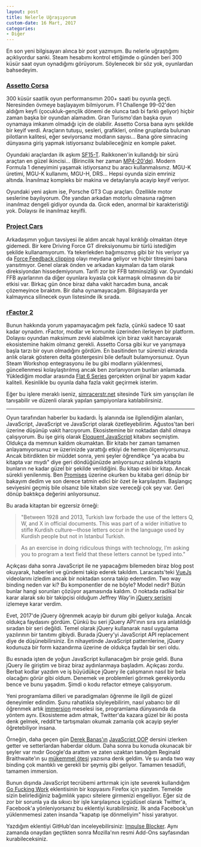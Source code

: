 ```yaml
---
layout: post
title: Nelerle Uğraşıyorum
custom-date: 16 Mart, 2017
categories: 
- Diğer
---
```


En son yeni bilgisayarı alınca bir post yazmışım. Bu nelerle uğraştığımı açıklıyordur sanki. Steam hesabımı kontrol ettiğimde o günden beri 300 küsür saat oyun oynadığımı görüyorum. Söylenecek bir söz yok, oyunlardan bahsedeyim. 

### [Assetto Corsa](http://store.steampowered.com/app/244210?l=turkish)

300 küsür saatlik oyun performansımın 200+ saati bu oyunla geçti. Neresinden övmeye başlayayım bilmiyorum. F1 Challenge 99-02'den aldığım keyfi (çocukluk-gençlik dönemi de olunca tadı bi farklı geliyor) hiçbir zaman başka bir oyundan alamadım. Gran Turismo'dan başka oyun oynamaya imkanım olmadığı için de olabilir. Assetto Corsa bana aynı şekilde bir keyif verdi. Araçların tutuşu, sesleri, grafikleri, online gruplarda bulunan pilotların kalitesi, eğer seviyorsanız modların sayısı... Bana göre simracing dünyasına giriş yapmak istiyorsanız bulabileceğiniz en komple paket. 

Oyundaki araçlardan ilk aşkım [SF15-T](https://www.google.com.tr/search?q=mp4-20&ie=utf-8&oe=utf-8&gws_rd=cr&ei=21DOWJevC8a2UaO3vPAM). Raikkonen'in kullandığı bir sürü araçtan en güzel ikincisi... (Birincilik her zaman [MP4-20'de](https://www.google.com.tr/search?q=md4-20&safe=off&client=safari&rls=en&source=lnms&tbm=isch&sa=X&ved=0ahUKEwjs-4SP7NvSAhWPyRoKHa8JCz4Q_AUICSgC&biw=1280&bih=674)). Modern Formula 1 deneyimini yaşamak istiyorsanız bu aracı kullanmalısınız. MGU-K üretimi, MGU-K kullanımı, MGU-H, DRS... Hepsi oyunda sizin emriniz altında. İnanılmaz kompleks bir makina ve detaylarıyla acayip keyif veriyor. 

Oyundaki yeni aşkım ise, Porsche GT3 Cup araçları. Özellikle motor seslerine bayılıyorum. Öte yandan arkadan motorlu olmasına rağmen inanılmaz dengeli gidiyor oyunda da. Gıcık eden, anormal bir karakteristiği yok. Dolayısı ile inanılmaz keyifli. 

### [Project Cars](http://store.steampowered.com/app/234630/)
Arkadaşımın yoğun tavsiyesi ile aldım ancak hayal kırıklığı olmaktan öteye gidemedi. Bir kere Driving Force GT direksiyonumu bir türlü istediğim şekilde kullanamıyorum. Ya tekerlekden bağımsızmış gibi bir his veriyor ya da [Force Feedback clipping](https://www.youtube.com/watch?v=96pEg6QxM88) olayı meydana geliyor ve hiçbir titreşimi bana yansıtmıyor. Genel olarak önden ve arkadan kaymaları da tam olarak direksiyondan hissedemiyorum. Tarifi zor bir FFB tatminsizliği var. Oyundaki FFB ayarlarının da diğer oyunlara kıyasla çok karmaşık olmasının da bir etkisi var. Birkaç gün önce biraz daha vakit harcadım buna, ancak çözemeyince bıraktım. Bir daha oynamayacağım. Bilgisayarda yer kalmayınca silinecek oyun listesinde ilk sırada. 

### [rFactor 2](http://store.steampowered.com/app/365960/)
Bunun hakkında yorum yapamayacağım pek fazla, çünkü sadece 10 saat kadar oynadım. rFactor, modlar ve komunite üzerinden ilerleyen bir platform. Dolayısı oyundan maksimum zevki alabilmek için biraz vakit harcayarak ekosistemine hakim olmanız gerekli. Assetto Corsa gibi kur ve yarışmaya başla tarzı bir oyun olmadığını gördüm. En basitinden tur sürenizi ekranda anlık olarak gösteren delta göstergesini bile default bulamıyorsunuz. Oyun Steam Workshop entegrasyonu ile bu gibi modların yüklenmesi, güncellenmesi kolaylaştırılmış ancak ben zorlanıyorum bunları anlamada. Yüklediğim modlar arasında [Flat 6 Series](http://www.enduracers.com/flat6rf2.html) gerçekten orijinal bir yapım kadar kaliteli. Kesinlikle bu oyunla daha fazla vakit geçirmek isterim. 

Eğer bu işlere meraklı iseniz, [simracerstr.net](http://www.simracerstr.net) sitesinde Türk sim yarışçıları ile tanışabilir ve düzenli olarak yapılan şampiyonlara katılabilirsiniz. 

---

Oyun tarafından haberler bu kadardı. İş alanında ise ilgilendiğim alanları, JavaScript, JavaScript ve JavaScript olarak özetleyebilirim. Ağustos'tan beri üzerine düşünüp vakit harcıyorum. Ekosistemine bir noktadan dahil olmaya çalışıyorum. Bu işe giriş olarak [Eloquent JavaScript](http://eloquentjavascript.net) kitabını seçmiştim. Oldukça da memnun kaldım okumaktan. Bir kitabı her zaman tamamen anlayamıyorsunuz ve üzerinizde yarattığı etkiyi de hemen ölçemiyorsunuz. Ancak bitirdikten bir müddet sonra, yeni şeyler öğrendikçe "ya acaba bu kitapta var mıydı" diye geri döndüğünüzde anlıyorsunuz aslında kitapta bunların ne kadar güzel bir şekilde verildiğini. Bu kitap eski bir kitap. Ancak sürekli yenilenmiş. Ben [Promises](https://developer.mozilla.org/en-US/docs/Web/JavaScript/Reference/Global_Objects/Promise) üzerine okurken bu kitaba geri dönüp bir bakayım dedim ve son derece tatmin edici bir özet ile karşılaştım. Başlangıç seviyesini geçmiş bile olsanız bile kitabın size vereceği çok şey var. Geri dönüp baktıkça değerini anlıyorsunuz.

Bu arada kitaptan bir egzersiz örneği:

> "Between 1928 and 2013, Turkish law forbade the use of the letters Q, W, and X in official documents. This was part of a wider initiative to stifle Kurdish culture—those letters occur in the language used by Kurdish people but not in Istanbul Turkish.

> As an exercise in doing ridiculous things with technology, I’m asking you to program a text field that these letters cannot be typed into."

Açıkçası daha sonra JavaScript ile ne yapacağımı bilemeden biraz blog post okuyarak, haberleri ve gündemi takip ederek takıldım. Laracasts'teki [VueJs](https://laracasts.com/series/learn-vue-2-step-by-step) videolarını izledim ancak bir noktadan sonra takip edemedim. Two way binding neden var ki? Bu komponentler de ne böyle? Model nedir? Bütün bunlar hangi sorunları çözüyor aşamasında kaldım. O noktada radikal bir karar alarak sıkı bir takipçisi olduğum Jeffrey Way'in [jQuery serisini](https://code.tutsplus.com/courses/30-days-to-learn-jquery) izlemeye karar verdim. 

Evet, 2017'de jQuery öğrenmek acayip bir durum gibi geliyor kulağa. Ancak oldukça faydasını gördüm. Çünkü bu seri jQuery API'ının sıra sıra anlatıldığı sıradan bir seri değildi. Temel olarak jQuery kullanarak nasıl uygulama yazılırının bir tanıtımı gibiydi. Burada jQuery'yi JavaScript API replacement diye de düşünebilirsiniz. En nihayetinde JavaScript patternlerine, jQuery kodunuza bir form kazandırma üzerine de oldukça faydalı bir seri oldu. 

Bu esnada işten de yoğun JavaScript kullanacağım bir proje geldi. Buna jQuery ile giriştim ve biraz biraz aydınlanmaya başladım. Açıkçası zordu. Berbat kodlar yazdım ve iş büyüdükçe jQuery ile çalışmanın nasıl bir bela olacağını görür gibi oldum. Denemek ve problemleri görmek gerekiyordu bence ve bunu yaşadım. Şimdi o kodu refactor etmeye çalışıyorum.

Yeni programlama dilleri ve paradigmaları öğrenme ile ilgili de güzel deneyimler edindim. Şunu rahatlıkla söyleyebilirim, nasıl yabancı bir dil öğrenmek artık [immersion](https://en.wikipedia.org/wiki/Language_immersion) meselesi ise, programlama dünyasında da yöntem aynı. Ekosisteme adım atmak, Twitter'da kazara güzel bir iki posta denk gelmek, reddit'te tartışmaları okumak zamanla çok acayip şeyler öğretebiliyor insana. 

Örneğin, daha geçen gün [Derek Banas'ın](https://www.youtube.com/user/derekbanas) [JavaScript OOP](https://www.youtube.com/watch?v=O8wwnhdkPE4) dersini izlerken getter ve setterlardan haberdar oldum. Daha sonra bu konuda okunacak bir şeyler var mıdır Google'da arattım ve zaten uzaktan tanıdığım Reginald Braithwaite'ın şu [mükemmel ötesi](http://raganwald.com/2015/08/24/ready-get-set-go.html) yazısına denk geldim. Ve şu anda two way binding çok mantıklı ve gerekli bir şeymiş gibi geliyor. Tamamen tesadüfi, tamamen immersion. 

Bunun dışında JavaScript tecrübemi arttırmak için işte severek kullandığım [Go Fucking Work](https://chrome.google.com/webstore/detail/go-fucking-work/hibmkkpfegfiinilnlabbfnjcopdiiig) eklentisinin bir kopyasını Firefox için yazdım. Temelde sizin belirlediğiniz bağımlılık yapıcı sitelere girmenizi engelliyor. Eğer siz de zor bir sorunla ya da sıkııcı bir işle karşılaşınca içgüdüsel olarak Twitter'a, Facebook'a yönleniyorsanız bu eklentiyi kurabilirsiniz. İlk anda Facebook'un yüklenmemesi zaten insanda "kapatıp işe dönmeliyim" hissi yaratıyor. 

Yazdığım eklentiyi GitHub'dan inceleyebilirsiniz: [Impulse Blocker](https://github.com/raicem/impulse-blocker). Aynı zamanda onaydan geçtikten sonra Mozilla'nın resmi Add-Ons sayfasından kurabileceksiniz.